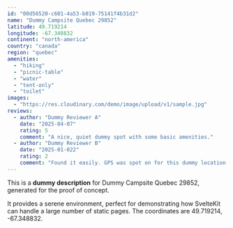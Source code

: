 ```yaml
---
id: "00d56520-c601-4a53-b019-75141f4b31d2"
name: "Dummy Campsite Quebec 29852"
latitude: 49.719214
longitude: -67.348832
continent: "north-america"
country: "canada"
region: "quebec"
amenities:
  - "hiking"
  - "picnic-table"
  - "water"
  - "tent-only"
  - "toilet"
images:
  - "https://res.cloudinary.com/demo/image/upload/v1/sample.jpg"
reviews:
  - author: "Dummy Reviewer A"
    date: "2025-04-07"
    rating: 5
    comment: "A nice, quiet dummy spot with some basic amenities."
  - author: "Dummy Reviewer B"
    date: "2025-01-022"
    rating: 2
    comment: "Found it easily. GPS was spot on for this dummy location."
---
```


This is a **dummy description** for Dummy Campsite Quebec 29852, generated for the proof of concept.

It provides a serene environment, perfect for demonstrating how SvelteKit can handle a large number of static pages. The coordinates are 49.719214, -67.348832.
